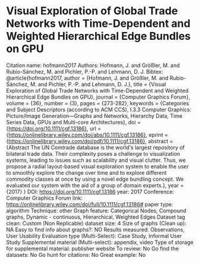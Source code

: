 # Visual Exploration of Global Trade Networks with Time-Dependent and Weighted Hierarchical Edge Bundles on GPU

Citation name: hofmann2017
Authors: Hofmann, J. and Größler, M. and Rubio-Sánchez, M. and Pichler, P.-P. and Lehmann, D. J.
Bibtex: @article{hofmann2017,
author = {Hofmann, J. and Größler, M. and Rubio-Sánchez, M. and Pichler, P.-P. and Lehmann, D. J.},
title = {Visual Exploration of Global Trade Networks with Time-Dependent and Weighted Hierarchical Edge Bundles on GPU},
journal = {Computer Graphics Forum},
volume = {36},
number = {3},
pages = {273-282},
keywords = {Categories and Subject Descriptors (according to ACM CCS), I.3.3 Computer Graphics: Picture/Image Generation—Graphs and Networks, Hierarchy Data, Time Series Data, GPUs and Multi-core Architectures},
doi = {https://doi.org/10.1111/cgf.13186},
url = {https://onlinelibrary.wiley.com/doi/abs/10.1111/cgf.13186},
eprint = {https://onlinelibrary.wiley.com/doi/pdf/10.1111/cgf.13186},
abstract = {Abstract The UN Comtrade database is the world's largest repository of bilateral trade data. Their complexity poses a challenge to visualization systems, leading to issues such as scalability and visual clutter. Thus, we propose a radial layout-based visual exploration system to enable the user to smoothly explore the change over time and to explore different commodity classes at once by using a novel edge bundling concept. We evaluated our system with the aid of a group of domain experts.},
year = {2017}
}
DOI: https://doi.org/10.1111/cgf.13186
year: 2017
Conference: Computer Graphics Forum
link: https://onlinelibrary.wiley.com/doi/full/10.1111/cgf.13186#
paper type: algorithm
Technique: other
Graph feature: Categorical Nodes, Compound graphs, Dynamic - continuous, Hierarchical, Weighted Edges
Dataset tag clean: Custom (Non Replicable)
dataset size: 4
Size of graphs (Clean up): NA
Easy to find info about graphs?: NO
Results measured: Observations, User Usability
Evaluation type (Multi-Select): Case Study, Informal User Study
Supplemental material (Multi-select): appendix, video
Type of storage for supplemental material: publisher website
To review: No
Go find the datasets: No
Go hunt for citations: No
Great example: No